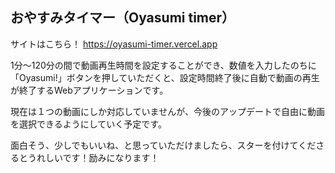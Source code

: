 ## おやすみタイマー（Oyasumi timer）
サイトはこちら！ https://oyasumi-timer.vercel.app

1分～120分の間で動画再生時間を設定することができ、数値を入力したのちに「Oyasumi!」ボタンを押していただくと、設定時間終了後に自動で動画の再生が終了するWebアプリケーションです。

現在は１つの動画にしか対応していませんが、今後のアップデートで自由に動画を選択できるようにしていく予定です。

面白そう、少しでもいいね、と思っていただけましたら、スターを付けてくださるとうれしいです！励みになります！
